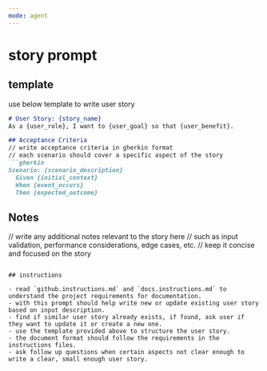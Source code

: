 ```yaml
---
mode: agent
---
```

# story prompt

## template

use below template to write user story
```markdown
# User Story: {story_name}
As a {user_role}, I want to {user_goal} so that {user_benefit}.

## Acceptance Criteria
// write acceptance criteria in gherkin format
// each scenario should cover a specific aspect of the story
```gherkin
Scenario: {scenario_description}
  Given {initial_context}
  When {event_occurs}
  Then {expected_outcome}
```
## Notes
// write any additional notes relevant to the story here
// such as input validation, performance considerations, edge cases, etc.
// keep it concise and focused on the story

```

## instructions

- read `github.instructions.md` and `docs.instructions.md` to understand the project requirements for documentation.
- with this prompt should help write new or update existing user story based on input description.
- find if similar user story already exists, if found, ask user if they want to update it or create a new one.
- use the template provided above to structure the user story.
- the document format should follow the requirements in the instructions files.
- ask follow up questions when certain aspects not clear enough to write a clear, small enough user story.
